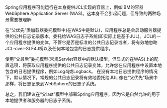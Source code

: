 Spring应用程序可能运行在本身提供JCL实现的容器上，例如IBM的容器WebSphere Application Server (WAS)。这本身不会引起问题，但导致的两种场景需要被理解:

在“父优先”类加载器委托模型中(在WAS中是默认)，应用程序总是会启动服务器提供的公共日志记录版本，委托给WAS日志子系统(即实际上是基于JUL)。JCL的一个应用程序提供的变体，不管它是否是标准的公共日志记录或者，将有效地忽略JCL-over-SLF4J桥以及任何本地包含的日志提供程序。

使用“父最后”委托模型(常规Servlet容器中的默认模型，但显式的在WAS)上的配置选项，将获取应用程序提供的公共日志记录变体，允许您在应用程序中设置本地包含的日志提供程序，例如Log4j或Logback。
在没有本地日志提供程序的情况下，默认情况下，常规的公共日志记录将有效地委托给JUL
像在“父优先”场景中那样，将日志记录到WebSphere的日志子系统。

总之，我们建议在“父last”模型中部署Spring应用程序，因为它是自然允许的用于本地提供者和服务器的日志子系统。